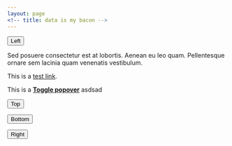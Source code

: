 ```yaml
---
layout: page
<!-- title: data is my bacon -->
---
```


  <button type="button" class="btn btn-secondary" title="" data-container="body" data-toggle="popover" data-placement="left" data-content="Vivamus sagittis lacus vel augue laoreet rutrum faucibus." data-original-title="Popover Title">Left</button>
<script>
$(function () {
  $('[data-toggle="popover"]').popover()
})
</script>
  <div class="popover-content">
    <p>Sed posuere consectetur est at lobortis. Aenean eu leo quam. Pellentesque ornare sem lacinia quam venenatis vestibulum.</p>
  </div>

This is a <a href="#" role="button" class="btn popovers" data-toggle="popover" title="" data-content="test content <a href='' title='test add link'>link on content</a>" data-original-title="test title">test link</a>.

This is a **<a href="#" data-toggle="popover" title="Popover Header" data-content="Some content inside the popover">Toggle popover</a>** asdsad


  <button type="button" class="btn btn-secondary" title="" data-container="body" data-toggle="popover" data-placement="top" data-content="Vivamus sagittis lacus vel augue laoreet rutrum faucibus." data-original-title="Popover Title">Top</button>

  <button type="button" class="btn btn-secondary" title="" data-container="body" data-toggle="popover" data-placement="bottom" data-content="Vivamus
  sagittis lacus vel augue laoreet rutrum faucibus." data-original-title="Popover Title">Bottom</button>

  <button type="button" class="btn btn-secondary" title="" data-container="body" data-toggle="popover" data-placement="right" data-content="Vivamus sagittis lacus vel augue laoreet rutrum faucibus." data-original-title="Popover Title">Right</button>
